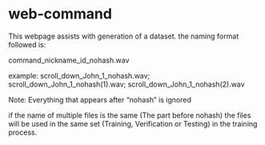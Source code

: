 # web-command
This webpage assists with generation of a dataset.
the naming format followed is:

command_nickname_id_nohash.wav

example:
scroll_down_John_1_nohash.wav;
scroll_down_John_1_nohash(1).wav;
scroll_down_John_1_nohash(2).wav

Note: Everything that appears after “nohash” is ignored

if the name of multiple files is the same (The part before nohash) the files will be used in the same set (Training, Verification or Testing) in the training process.
